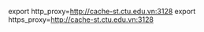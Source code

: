 export http_proxy=http://cache-st.ctu.edu.vn:3128
export https_proxy=http://cache-st.ctu.edu.vn:3128
